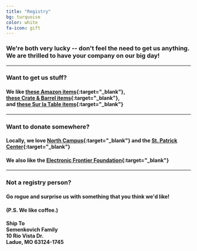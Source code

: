 ```yaml
---
title: "Registry"
bg: turquoise
color: white
fa-icon: gift
---
```


### We're both very lucky -- don't feel the need to get us anything. We are thrilled to have your company on our big day!

--------

### Want to get us stuff?

<!---
#### <i class="fa fa-cutlery"></i> Tara likes [these knives](https://www.cutcogiftregistry.com/GiftRegWeb/findRegistryResults.do?registryID=30960&fname=&lname=&year=&month=&searchcount=1&findRegistryResults.x=0&findRegistryResults.y=0){:target="_blank"} (hey, she's a surgeon)

#### <i class="fa fa-book"></i> Nick likes [these books](http://www.left-bank.com/wishlist/164){:target="_blank"} (from a local feline-friendly bookstore)
//-->

#### <i class="fa fa-shopping-cart"></i> We like [these Amazon items](https://www.amazon.com/gp/registry/wedding/1OC4JGK3JI6PB){:target="_blank"}, <br> [these Crate & Barrel items](http://www.crateandbarrel.com/gift-registry/tara-skebba-and-nick-semenkovich/r5337696){:target="_blank"}, <br>and [these Sur la Table items](http://www.surlatable.com/registry/giftRegistryList.jsp?id=2001209935089){:target="_blank"}

--------

### Want to donate somewhere?

#### Locally, we love [North Campus](http://www.thenorthcampus.org/){:target="_blank"} and the [St. Patrick Center](http://www.stpatrickcenter.org/get-involved/donate/){:target="_blank"}

#### We also like the [Electronic Frontier Foundation](https://supporters.eff.org/donate){:target="_blank"}

--------

### Not a registry person?

#### Go rogue and surprise us with something that you think we'd like! 

#### (P.S. We like coffee.)

#### **Ship To**<br>Semenkovich Family<br>10 Rio Vista Dr.<br>Ladue, MO 63124-1745